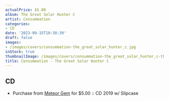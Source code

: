 ```yaml
---
actualPrice: $5.00
album: The Great Solar Hunter C
artist: Consummation
categories:
- CD
date: '2023-09-15T10:38:39'
draft: false
images:
- /images/covers/consummation-the_great_solar_hunter_c.jpg
inStock: true
thumbnailImage: /images/covers/consummation-the_great_solar_hunter_c-thumb.jpg
title: Consummation - The Great Solar Hunter C
---
```


## CD
* Purchase from [Meteor Gem](https://meteor-gem.com/products/used-consummation-the-great-solar-hunter-cd) for $5.00 :: CD 2019 w/ Slipcase
